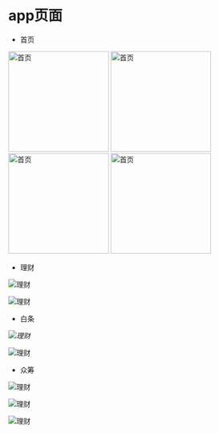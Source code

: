 # app页面

- 首页
<img src="https://github.com/WarriorsWCH/FJDFinance/blob/master/UI/1.jpg?raw=true" width="200" alt="首页"/>
<img src="https://github.com/WarriorsWCH/FJDFinance/blob/master/UI/2.jpg?raw=true" width="200" alt="首页"/>
<img src="https://github.com/WarriorsWCH/FJDFinance/blob/master/UI/3.jpg?raw=true" width="200" alt="首页"/>
<img src="https://github.com/WarriorsWCH/FJDFinance/blob/master/UI/4.jpg?raw=true" width="200" alt="首页"/>

- 理财

![理财](https://github.com/WarriorsWCH/FJDFinance/blob/master/UI/5.jpg?raw=true)

![理财](https://github.com/WarriorsWCH/FJDFinance/blob/master/UI/6.jpg?raw=true)


- 白条

<i>![理财](https://github.com/WarriorsWCH/FJDFinance/blob/master/UI/7.jpg?raw=true)</i>

![理财](https://github.com/WarriorsWCH/FJDFinance/blob/master/UI/8.jpg?raw=true)

- 众筹

![理财](https://github.com/WarriorsWCH/FJDFinance/blob/master/UI/9.jpg?raw=true)

![理财](https://github.com/WarriorsWCH/FJDFinance/blob/master/UI/10.jpg?raw=true)

![理财](https://github.com/WarriorsWCH/FJDFinance/blob/master/UI/11.jpg?raw=true)